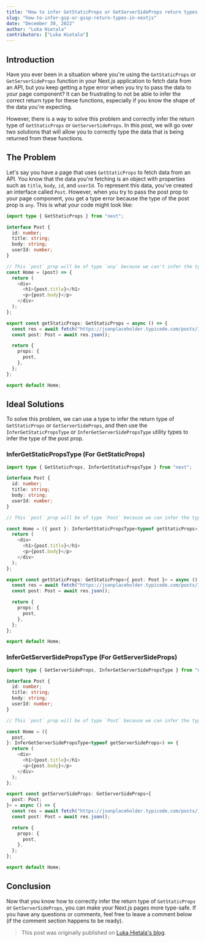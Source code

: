 ```yaml
---
title: "How to infer GetStaticProps or GetServerSideProps return types in Next.js"
slug: "how-to-infer-gsp-or-gssp-return-types-in-nextjs"
date: "December 30, 2022"
author: "Luka Hietala"
contributors: ["Luka Hietala"]
---
```


## Introduction

Have you ever been in a situation where you're using the `GetStaticProps` or `GetServerSideProps` function in your Next.js application to fetch data from an API, but you keep getting a type error when you try to pass the data to your page component? It can be frustrating to not be able to infer the correct return type for these functions, especially if you know the shape of the data you're expecting.

However, there is a way to solve this problem and correctly infer the return type of `GetStaticProps` or `GetServerSideProps`. In this post, we will go over two solutions that will allow you to correctly type the data that is being returned from these functions.

## The Problem

Let's say you have a page that uses `GetStaticProps` to fetch data from an API. You know that the data you're fetching is an object with properties such as `title`, `body`, `id`, and `userId`. To represent this data, you've created an interface called `Post`. However, when you try to pass the post prop to your page component, you get a type error because the type of the post prop is `any`. This is what your code might look like:

```ts
import type { GetStaticProps } from "next";

interface Post {
  id: number;
  title: string;
  body: string;
  userId: number;
}

// This `post` prop will be of type `any` because we can't infer the type of the `post` prop from the `GetStaticProps` return type yet
const Home = (post) => {
  return (
    <div>
      <h1>{post.title}</h1>
      <p>{post.body}</p>
    </div>
  );
};

export const getStaticProps: GetStaticProps = async () => {
  const res = await fetch("https://jsonplaceholder.typicode.com/posts/1");
  const post: Post = await res.json();

  return {
    props: {
      post,
    },
  };
};

export default Home;
```

## Ideal Solutions

To solve this problem, we can use a type to infer the return type of `GetStaticProps` or `GetServerSideProps`, and then use the `InferGetStaticPropsType` or `InferGetServerSidePropsType` utility types to infer the type of the post prop.

### InferGetStaticPropsType (For GetStaticProps)

```ts
import type { GetStaticProps, InferGetStaticPropsType } from "next";

interface Post {
  id: number;
  title: string;
  body: string;
  userId: number;
}

// This `post` prop will be of type `Post` because we can infer the type of the `post` prop from the `GetStaticProps` return type

const Home = ({ post }: InferGetStaticPropsType<typeof getStaticProps>) => {
  return (
    <div>
      <h1>{post.title}</h1>
      <p>{post.body}</p>
    </div>
  );
};

export const getStaticProps: GetStaticProps<{ post: Post }> = async () => {
  const res = await fetch("https://jsonplaceholder.typicode.com/posts/1");
  const post: Post = await res.json();

  return {
    props: {
      post,
    },
  };
};

export default Home;
```

### InferGetServerSidePropsType (For GetServerSideProps)

```ts
import type { GetServerSideProps, InferGetServerSidePropsType } from "next";

interface Post {
  id: number;
  title: string;
  body: string;
  userId: number;
}

// This `post` prop will be of type `Post` because we can infer the type of the `post` prop from the `GetServerSideProps` return type

const Home = ({
  post,
}: InferGetServerSidePropsType<typeof getServerSideProps>) => {
  return (
    <div>
      <h1>{post.title}</h1>
      <p>{post.body}</p>
    </div>
  );
};

export const getServerSideProps: GetServerSideProps<{
  post: Post;
}> = async () => {
  const res = await fetch("https://jsonplaceholder.typicode.com/posts/1");
  const post: Post = await res.json();

  return {
    props: {
      post,
    },
  };
};

export default Home;
```

## Conclusion

Now that you know how to correctly infer the return type of `GetStaticProps` or `GetServerSideProps`, you can make your Next.js pages more type-safe. If you have any questions or comments, feel free to leave a comment below (if the comment section happens to be ready).

> This post was originally published on [Luka Hietala's blog](https://lukahietala.com/blog/how-to-correctly-type-the-data-returned-from-getstaticprops-or-getserversideprops-in-next-js).
